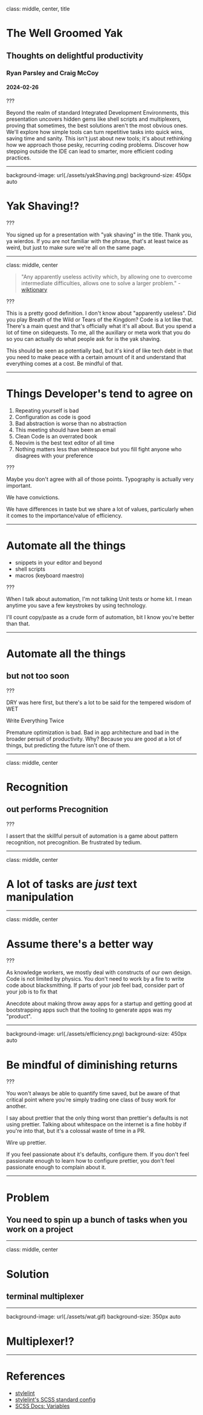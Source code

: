 class: middle, center, title

# The Well Groomed Yak
## Thoughts on delightful productivity
### Ryan Parsley and Craig McCoy
#### 2024-02-26

???

Beyond the realm of standard Integrated Development Environments, this presentation uncovers hidden gems like shell scripts and multiplexers, proving that sometimes, the best solutions aren't the most obvious ones. We'll explore how simple tools can turn repetitive tasks into quick wins, saving time and sanity. This isn't just about new tools; it's about rethinking how we approach those pesky, recurring coding problems. Discover how stepping outside the IDE can lead to smarter, more efficient coding practices.

---

background-image: url(./assets/yakShaving.png)
background-size: 450px auto

# Yak Shaving!? 

???

You signed up for a presentation with "yak shaving" in the title. Thank you, ya wierdos. If you are not familiar with the phrase, that's at least twice as weird, but just to make sure we're all on the same page.

---

class: middle, center

> "Any apparently useless activity which, by allowing one to overcome intermediate difficulties, allows one to solve a larger problem."
> -[wiktionary](https://en.wiktionary.org/wiki/yak_shaving)

???

This is a pretty good definition. I don't know about "apparently useless". Did you play Breath of the Wild or Tears of the Kingdom? Code is a lot like that. There's a main quest and that's officially what it's all about. But you spend a lot of time on sidequests. To me, all the auxillary or meta work that you do so you can actually do what people ask for is the yak shaving.

This should be seen as potentially bad, but it's kind of like tech debt in that you need to make peace with a certain amount of it and understand that everything comes at a cost. Be mindful of that.

---

# Things Developer's tend to agree on

1. Repeating yourself is bad
2. Configuration as code is good
3. Bad abstraction is worse than no abstraction
4. This meeting should have been an email
5. Clean Code is an overrated book
6. Neovim is the best text editor of all time
7. Nothing matters less than whitespace but you fill fight anyone who disagrees with your preference

???

Maybe you don't agree with all of those points. Typography is actually very important. 

We have convictions.

We have differences in taste but we share a lot of values, particularly when it comes to the importance/value of efficiency.

---

# Automate all the things

- snippets in your editor and beyond
- shell scripts
- macros (keyboard maestro)

???

When I talk about automation, I'm not talking Unit tests or home kit. I mean anytime you save a few keystrokes by using technology. 

I'll count copy/paste as a crude form of automation, bit I know you're better than that.

---

# Automate all the things
## but not too soon

???

DRY was here first, but there's a lot to be said for the tempered wisdom of WET

Write
Everything
Twice

Premature optimization is bad. Bad in app architecture and bad in the broader persuit of productivity. Why? Because you are good at a lot of things, but predicting the future isn't one of them.

---

class: middle, center

# Recognition
## out performs Precognition

???

I assert that the skillful persuit of automation is a game about pattern recognition, not precognition. Be frustrated by tedium.

---

class: middle, center
# A lot of tasks are _just_ text manipulation

---

class: middle, center

# Assume there's a better way

???

As knowledge workers, we mostly deal with constructs of our own design. Code is not limited by physics. You don't need to work by a fire to write code about blacksmithing. If parts of your job feel bad, consider part of your job is to fix that

Anecdote about making throw away apps for a startup and getting good at bootstrapping apps such that the tooling to generate apps was my "product".


---

background-image: url(./assets/efficiency.png)
background-size: 450px auto

# Be mindful of diminishing returns

???

You won't always be able to quantify time saved, but be aware of that critical point where you're simply trading one class of busy work for another.

I say about prettier that the only thing worst than prettier's defaults is not using prettier. Talking about whitespace on the internet is a fine hobby if you're into that, but it's a colossal waste of time in a PR. 

Wire up prettier. 

If you feel passionate about it's defaults, configure them. If you don't feel passionate enough to learn how to configure prettier, you don't feel passionate enough to complain about it.

---

# Problem
## You need to spin up a bunch of tasks when you work on a project 

---

class: middle, center

# Solution
## terminal multiplexer

---

background-image: url(./assets/wat.gif)
background-size: 350px auto

# Multiplexer!?

---

# References

- [stylelint](https://stylelint.io/)
- [stylelint's SCSS standard config](https://github.com/stylelint-scss/stylelint-config-standard-scss)
- [SCSS Docs: Variables](https://sass-lang.com/documentation/variables)
